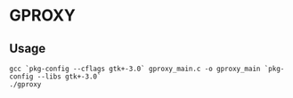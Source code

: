 # GPROXY

## Usage
```
gcc `pkg-config --cflags gtk+-3.0` gproxy_main.c -o gproxy_main `pkg-config --libs gtk+-3.0`
./gproxy
```
